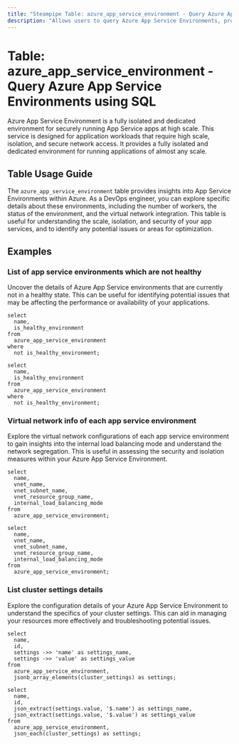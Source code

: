 ```yaml
---
title: "Steampipe Table: azure_app_service_environment - Query Azure App Service Environments using SQL"
description: "Allows users to query Azure App Service Environments, providing comprehensive details about the app service environments in your Azure account."
---
```


# Table: azure_app_service_environment - Query Azure App Service Environments using SQL

Azure App Service Environment is a fully isolated and dedicated environment for securely running App Service apps at high scale. This service is designed for application workloads that require high scale, isolation, and secure network access. It provides a fully isolated and dedicated environment for running applications of almost any scale.

## Table Usage Guide

The `azure_app_service_environment` table provides insights into App Service Environments within Azure. As a DevOps engineer, you can explore specific details about these environments, including the number of workers, the status of the environment, and the virtual network integration. This table is useful for understanding the scale, isolation, and security of your app services, and to identify any potential issues or areas for optimization.

## Examples

### List of app service environments which are not healthy
Uncover the details of Azure App Service environments that are currently not in a healthy state. This can be useful for identifying potential issues that may be affecting the performance or availability of your applications.

```sql+postgres
select
  name,
  is_healthy_environment
from
  azure_app_service_environment
where
  not is_healthy_environment;
```

```sql+sqlite
select
  name,
  is_healthy_environment
from
  azure_app_service_environment
where
  not is_healthy_environment;
```

### Virtual network info of each app service environment
Explore the virtual network configurations of each app service environment to gain insights into the internal load balancing mode and understand the network segregation. This is useful in assessing the security and isolation measures within your Azure App Service Environment.

```sql+postgres
select
  name,
  vnet_name,
  vnet_subnet_name,
  vnet_resource_group_name,
  internal_load_balancing_mode
from
  azure_app_service_environment;
```

```sql+sqlite
select
  name,
  vnet_name,
  vnet_subnet_name,
  vnet_resource_group_name,
  internal_load_balancing_mode
from
  azure_app_service_environment;
```

### List cluster settings details
Explore the configuration details of your Azure App Service Environment to understand the specifics of your cluster settings. This can aid in managing your resources more effectively and troubleshooting potential issues.

```sql+postgres
select
  name,
  id,
  settings ->> 'name' as settings_name,
  settings ->> 'value' as settings_value
from
  azure_app_service_environment,
  jsonb_array_elements(cluster_settings) as settings;
```

```sql+sqlite
select
  name,
  id,
  json_extract(settings.value, '$.name') as settings_name,
  json_extract(settings.value, '$.value') as settings_value
from
  azure_app_service_environment,
  json_each(cluster_settings) as settings;
```